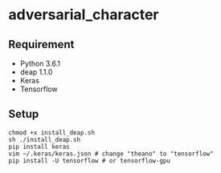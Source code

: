 # adversarial_character
## Requirement
- Python 3.6.1
- deap 1.1.0
- Keras
- Tensorflow

## Setup
```
chmod +x install_deap.sh
sh ./install_deap.sh
pip install keras
vim ~/.keras/keras.json # change "theano" to "tensorflow"
pip install -U tensorflow # or tensorflow-gpu
```
